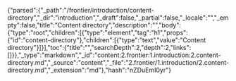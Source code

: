 {"parsed":{"_path":"/frontier/introduction/content-directory","_dir":"introduction","_draft":false,"_partial":false,"_locale":"","_empty":false,"title":"Content directory","description":"","body":{"type":"root","children":[{"type":"element","tag":"h1","props":{"id":"content-directory"},"children":[{"type":"text","value":"Content directory"}]}],"toc":{"title":"","searchDepth":2,"depth":2,"links":[]}},"_type":"markdown","_id":"content:2.frontier:1.introduction:2.content-directory.md","_source":"content","_file":"2.frontier/1.introduction/2.content-directory.md","_extension":"md"},"hash":"nZDuEmI0yr"}
